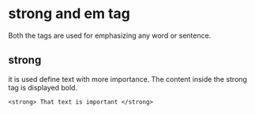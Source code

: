 # strong and em tag
Both the tags are used for emphasizing any word or sentence.
## strong
it is used define text with more importance. The content inside the strong tag is displayed bold.
```
<strong> That text is important </strong>

```
